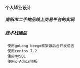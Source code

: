#### 个人毕业设计

#####  南阳市二手物品线上交易平台的实现


#####  技术栈选型
     使用goLang beego框架做后台开发语言
     使用centos 7.2
     使用MySQL
     使用x-Admin模板